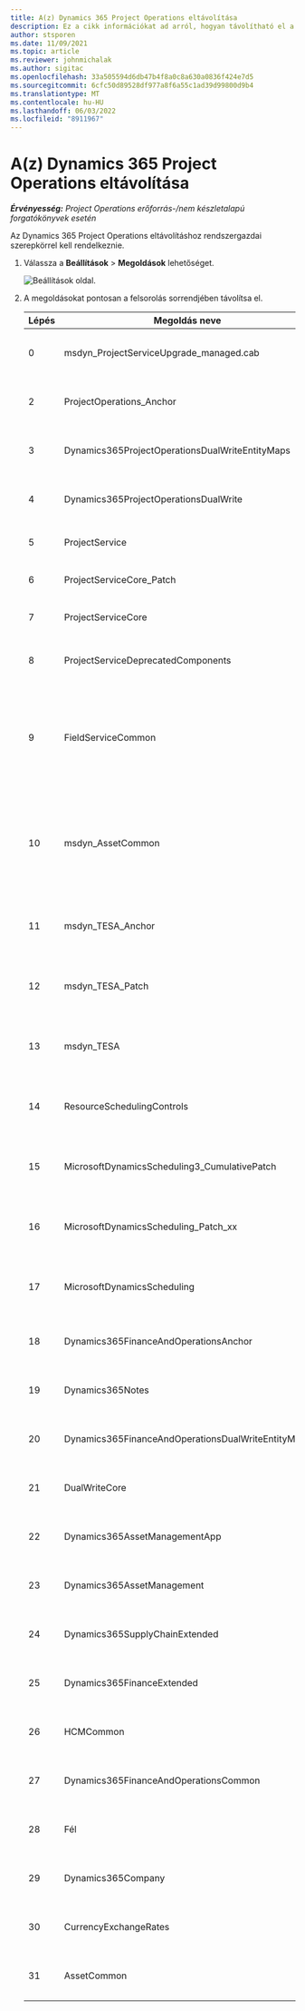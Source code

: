 ```yaml
---
title: A(z) Dynamics 365 Project Operations eltávolítása
description: Ez a cikk információkat ad arról, hogyan távolítható el a Dynamics 365 Project Operations.
author: stsporen
ms.date: 11/09/2021
ms.topic: article
ms.reviewer: johnmichalak
ms.author: sigitac
ms.openlocfilehash: 33a505594d6db47b4f8a0c8a630a0836f424e7d5
ms.sourcegitcommit: 6cfc50d89528df977a8f6a55c1ad39d99800d9b4
ms.translationtype: MT
ms.contentlocale: hu-HU
ms.lasthandoff: 06/03/2022
ms.locfileid: "8911967"
---
```

# <a name="uninstall-dynamics-365-project-operations"></a>A(z) Dynamics 365 Project Operations eltávolítása 

_**Érvényesség:** Project Operations erőforrás-/nem készletalapú forgatókönyvek esetén_

Az Dynamics 365 Project Operations eltávolításhoz rendszergazdai szerepkörrel kell rendelkeznie.

1. Válassza a **Beállítások** > **Megoldások** lehetőséget.

    ![Beállítások oldal.](./media/uninstall-proj-ops-solutions.png)
  
2. A megoldásokat pontosan a felsorolás sorrendjében távolítsa el. 

    | Lépés | Megoldás neve                                    | Feljegyzés                                                                                         |
    |------|----------------------------------------------------|----------------------------------------------------------------------------------------------|
    | 0 | msdyn_ProjectServiceUpgrade_managed.cab            | Ha nem található, hagyja ki ezt a megoldást.                                                            |
    | 2 | ProjectOperations_Anchor                           | Ha nem található, hagyja ki ezt a megoldást.                                                            |
    | 3 | Dynamics365ProjectOperationsDualWriteEntityMaps    | Ha nem található, hagyja ki ezt a megoldást.                                                            |
    | 4 | Dynamics365ProjectOperationsDualWrite              | Ha nem található, hagyja ki ezt a megoldást.                                                            |
    | 5 | ProjectService                                     | Nincsenek további megjegyzések.                                                                         |
    | 6 | ProjectServiceCore_Patch                           | Nincsenek további megjegyzések.                                                                         |
    | 7 | ProjectServiceCore                                 | Nincsenek további megjegyzések.                                                                         |
    | 8 | ProjectServiceDeprecatedComponents                 | Ha nem található, hagyja ki ezt a megoldást.                                                            |
    | 9 | FieldServiceCommon                                 | Szükséges a Dynamics 365 Finance vagy a Dynamics 365 Supply Chain Management kettős írásához.   |
    | 10 | msdyn_AssetCommon                                  | Szükséges a Dynamics 365 Finance vagy a Dynamics 365 Supply Chain Management kettős írásához.   |
    | 11 | msdyn_TESA_Anchor                                  | A Dynamics 365 Field Service használatához szükséges.                                                     |
    | 12 | msdyn_TESA_Patch                                   | A Dynamics 365 Field Service használatához szükséges.                                                     |
    | 13 | msdyn_TESA                                         | A Dynamics 365 Field Service használatához szükséges.                                                     |
    | 14 | ResourceSchedulingControls                         | A Dynamics 365 Field Service használatához szükséges.                                                     |
    | 15 | MicrosoftDynamicsScheduling3_CumulativePatch       | A Dynamics 365 Field Service használatához szükséges.                                                     |
    | 16 | MicrosoftDynamicsScheduling_Patch_xx               | A Dynamics 365 Field Service használatához szükséges.                                                     |
    | 17 | MicrosoftDynamicsScheduling                        | A Dynamics 365 Field Service használatához szükséges.                                                     |
    | 18 | Dynamics365FinanceAndOperationsAnchor              | Ha nem található, hagyja ki ezt a megoldást.                                                            |
    | 19 | Dynamics365Notes                                   | Ha nem található, hagyja ki ezt a megoldást.                                                            |
    | 20 | Dynamics365FinanceAndOperationsDualWriteEntityMaps | Ha nem található, hagyja ki ezt a megoldást.                                                            |
    | 21 | DualWriteCore                                      | Ha nem található, hagyja ki ezt a megoldást.                                                            |
    | 22 | Dynamics365AssetManagementApp                      | Ha nem található, hagyja ki ezt a megoldást.                                                            |
    | 23 | Dynamics365AssetManagement                         | Ha nem található, hagyja ki ezt a megoldást.                                                            |
    | 24 | Dynamics365SupplyChainExtended                     | Ha nem található, hagyja ki ezt a megoldást.                                                            |
    | 25 | Dynamics365FinanceExtended                         | Ha nem található, hagyja ki ezt a megoldást.                                                            |
    | 26 | HCMCommon                                          | Ha nem található, hagyja ki ezt a megoldást.                                                            |
    | 27 | Dynamics365FinanceAndOperationsCommon              | Ha nem található, hagyja ki ezt a megoldást.                                                            |
    | 28 | Fél                                              | Ha nem található, hagyja ki ezt a megoldást.                                                            |
    | 29 | Dynamics365Company                                 | Ha nem található, hagyja ki ezt a megoldást.                                                            |
    | 30 | CurrencyExchangeRates                              | Ha nem található, hagyja ki ezt a megoldást.                                                            |
    | 31 | AssetCommon                                        | Ha nem található, hagyja ki ezt a megoldást.                                                            |
